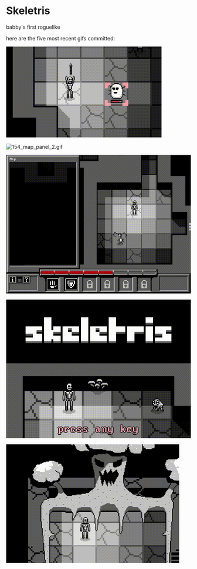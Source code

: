 # Skeletris
babby's first roguelike

here are the five most recent gifs committed:

![155_lunge_attacks.gif](gifs/155_lunge_attacks.gif?raw=true "155_lunge_attacks")

![154_map_panel_2.gif](gifs/154_map_panel_2.gif?raw=true "154_map_panel_2")

![153_map_panel.gif](gifs/153_map_panel.gif?raw=true "153_map_panel")

![152_title_screen.gif](gifs/152_title_screen.gif?raw=true "152_title_screen")

![151_cave_horror.gif](gifs/151_cave_horror.gif?raw=true "151_cave_horror")

